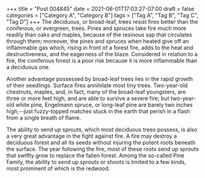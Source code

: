 +++
title = "Post 004845"
date = 2021-06-01T17:03:27-07:00
draft = false
categories = ["Category A", "Category B"]
tags = ["Tag A", "Tag B", "Tag C", "Tag D"]
+++
The deciduous, or broad-leaf, trees resist fires better than the coniferous, or evergreen, trees. Pines and spruces take fire much more readily than oaks and maples, because of the resinous sap that circulates through them; moreover, the pines and spruces when heated give off an inflammable gas which, rising in front of a forest fire, adds to the heat and destructiveness, and the eagerness of the blaze. Considered in relation to a fire, the coniferous forest is a poor risk because it is more inflammable than a deciduous one.

Another advantage possessed by broad-leaf trees lies in the rapid growth of their seedlings. Surface fires annihilate most tiny trees. Two-year-old chestnuts, maples, and, in fact, many of the broad-leaf youngsters, are three or more feet high, and are able to survive a severe fire; but two-year-old white pine, Engelmann spruce, or long-leaf pine are barely two inches high,--just fuzzy-topped matches stuck in the earth that perish in a flash from a single breath of flame.

The ability to send up sprouts, which most deciduous trees possess, is also a very great advantage in the fight against fire. A fire may destroy a deciduous forest and all its seeds without injuring the potent roots beneath the surface. The year following the fire, most of these roots send up sprouts that swiftly grow to replace the fallen forest. Among the so-called Pine Family, the ability to send up sprouts or shoots is limited to a few kinds, most prominent of which is the redwood.
